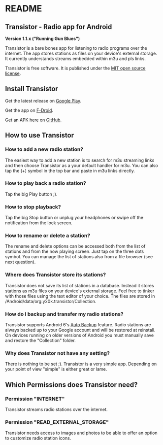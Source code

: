 README
======

Transistor - Radio app for Android
----------------------------------

**Version 1.1.x ("Running Gun Blues")**

Transistor is a bare bones app for listening to radio programs over the internet. The app stores stations as files on your device's external storage. It currently understands streams embedded within m3u and pls links.

Transistor is free software. It is published under the [MIT open source license](https://opensource.org/licenses/MIT). 

Install Transistor
------------------
Get the latest release on [Google Play](https://play.google.com/store/apps/details?id=org.y20k.transistor).

Get the app on [F-Droid](https://f-droid.org/repository/browse/?fdid=org.y20k.transistor).

Get an APK here on [GitHub](https://github.com/y20k/transistor/releases).

How to use Transistor
---------------------
### How to add a new radio station?
The easiest way to add a new station is to search for m3u streaming links and then choose Transistor as a your default handler for m3u. You can also tap the (+) symbol in the top bar and paste in m3u links directly.

### How to play back a radio station?
Tap the big Play button ;).

### How to stop playback?
Tap the big Stop button or unplug your headphones or swipe off the notification from the lock screen.

### How to rename or delete a station?
The rename and delete options can be accessed both from the list of stations and from the now playing screen. Just tap on the three dots symbol. You can manage the list of stations also from a file browser (see next question).

### Where does Transistor store its stations?
Transistor does not save its list of stations in a database. Instead it stores stations as m3u files on your device's external storage. Feel free to tinker with those files using the text editor of your choice. The files are stored in /Android/data/org.y20k.transistor/Collection.

### How do I backup and transfer my radio stations?
Transistor supports Android 6's [Auto Backup](http://developer.android.com/about/versions/marshmallow/android-6.0.html#backup) feature. Radio stations are always backed up to your Google account and will be restored at reinstall. On devices running on older versions of Android you must manually save and restore the "Collection" folder.

### Why does Transistor not have any setting?
There is nothing to be set ;). Transistor is a very simple app. Depending on your point of view "simple" is either great or lame.

Which Permissions does Transistor need?
---------------------------------------
### Permission "INTERNET"
Transistor streams radio stations over the internet.

### Permission "READ_EXTERNAL_STORAGE"
Transistor needs access to images and photos to be able to offer an option to customize radio station icons.
